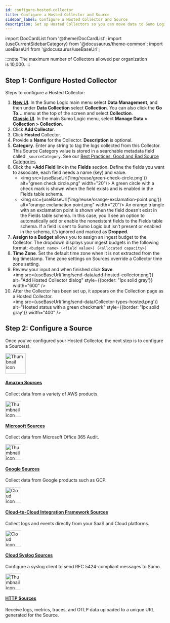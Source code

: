 ```yaml
---
id: configure-hosted-collector
title: Configure a Hosted Collector and Source
sidebar_label: Configure a Hosted Collector and Source
description: Set up Hosted Collectors so you can move data to Sumo Logic from an Amazon S3 bucket and other sources like Microsoft, Cloud Syslog, Google, and HTTP.
---
```


import DocCardList from '@theme/DocCardList';
import {useCurrentSidebarCategory} from '@docusaurus/theme-common';
import useBaseUrl from '@docusaurus/useBaseUrl';

:::note
The maximum number of Collectors allowed per organization is 10,000.
:::

## Step 1: Configure Hosted Collector

Steps to configure a Hosted Collector:

1. [**New UI**](/docs/get-started/sumo-logic-ui). In the Sumo Logic main menu select **Data Management**, and then under **Data Collection** select **Collection**. You can also click the **Go To...** menu at the top of the screen and select **Collection**.<br/>[**Classic UI**](/docs/get-started/sumo-logic-ui-classic). In the main Sumo Logic menu, select **Manage Data > Collection > Collection**. 
1. Click **Add Collector**.
1. Click **Hosted** Collector.
1. Provide a **Name** for the Collector. **Description** is optional.
1. **Category**. Enter any string to tag the logs collected from this Collector. This Source Category value is stored in a searchable metadata field called `_sourceCategory`. See our [Best Practices: Good and Bad Source Categories](/docs/send-data/best-practices#good-and-bad-source-categories).
1. Click the **+Add Field** link in the **Fields** section. Define the fields you want to associate, each field needs a name (key) and value.
    * <img src={useBaseUrl('img/reuse/green-check-circle.png')} alt="green check circle.png" width="20"/> A green circle with a check mark is shown when the field exists and is enabled in the Fields table schema.
    * <img src={useBaseUrl('img/reuse/orange-exclamation-point.png')} alt="orange exclamation point.png" width="20"/> An orange triangle with an exclamation point is shown when the field doesn't exist in the Fields table schema. In this case, you'll see an option to automatically add or enable the nonexistent fields to the Fields table schema. If a field is sent to Sumo Logic but isn’t present or enabled in the schema, it’s ignored and marked as **Dropped**.
1. **Assign to a Budget** allows you to assign an ingest budget to the Collector. The dropdown displays your ingest budgets in the following format: `<budget name> (<field value>) (<allocated capacity>)`
1. **Time Zone**. Set the default time zone when it is not extracted from the log timestamp. Time zone settings on Sources override a Collector time zone setting.
1. Review your input and when finished click **Save**.<br/><img src={useBaseUrl('img/send-data/add-hosted-collector.png')} alt="Add Hosted Collector dialog" style={{border: '1px solid gray'}} width="600" />
1. After the Collector has been set up, it appears on the Collection page as a Hosted Collector. <br/><img src={useBaseUrl('img/send-data/Collector-types-hosted.png')} alt="Hosted status with a green checkmark" style={{border: '1px solid gray'}} width="400" />

## Step 2: Configure a Source

Once you've configured your Hosted Collector, the next step is to configure a Source(s). 

<div className="box-wrapper" >
<div className="box smallbox card">
  <div className="container">
  <img src='https://upload.wikimedia.org/wikipedia/commons/9/93/Amazon_Web_Services_Logo.svg' alt="Thumbnail icon" width="65"/>
  <h4><a href={useBaseUrl('docs/send-data/hosted-collectors/amazon-aws')}>Amazon Sources</a></h4>
  <p>Collect data from a variety of AWS products.</p>
  </div>
</div>
<div className="box smallbox card">
  <div className="container">
  <img src={useBaseUrl('img/integrations/microsoft-azure/azure.png')} alt="Thumbnail icon" width="50"/>
  <h4><a href={useBaseUrl('docs/send-data/hosted-collectors/microsoft-source/ms-office-audit-source')}>Microsoft Sources</a></h4>
  <p>Collect data from Microsoft Office 365 Audit.</p>
  </div>
</div>
    <div className="box smallbox card">
      <div className="container">
      <img src={useBaseUrl('img/integrations/google/google-logo.png')} alt="Thumbnail icon" width="50"/>
      <h4><a href={useBaseUrl('docs/send-data/hosted-collectors/google-source')}>Google Sources</a></h4>
      <p>Collect data from Google products such as GCP.</p>
      </div>
    </div>
    <div className="box smallbox card">
      <div className="container">
      <img src={useBaseUrl('img/icons/business/cloud-ecosytem.png')} alt="Cloud icon" width="50"/>
      <h4><a href={useBaseUrl('docs/send-data/hosted-collectors/cloud-to-cloud-integration-framework')}>Cloud-to-Cloud Integration Framework Sources</a></h4>
      <p>Collect logs and events directly from your SaaS and Cloud platforms.</p>
      </div>
    </div>
    <div className="box smallbox card">
      <div className="container">
      <img src={useBaseUrl('img/icons/cloud/cloud-systems.png')} alt="Cloud icon" width="50"/>
      <h4><a href={useBaseUrl('docs/send-data/hosted-collectors/cloud-syslog-source')}>Cloud Syslog Sources</a></h4>
      <p>Configure a syslog client to send RFC 5424-compliant messages to Sumo.</p>
      </div>
    </div>
    <div className="box smallbox card">
      <div className="container">
      <img src={useBaseUrl('img/send-data/http-logs-metrics.png')} alt="Thumbnail icon" width="50"/>
      <h4><a href={useBaseUrl('docs/send-data/hosted-collectors/http-source')}>HTTP Sources</a></h4>
      <p>Receive logs, metrics, traces, and OTLP data uploaded to a unique URL generated for the Source.</p>
      </div>
    </div>
  </div>
